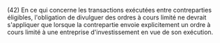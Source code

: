 (42) En ce qui concerne les transactions exécutées entre contreparties éligibles, l'obligation de divulguer des ordres à cours limité ne devrait s'appliquer que lorsque la contrepartie envoie explicitement un ordre à cours limité à une entreprise d'investissement en vue de son exécution.